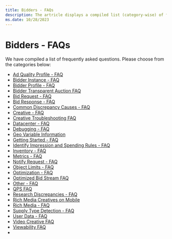 ```yaml
---
title: Bidders - FAQs
description: The artricle displays a compiled list (category-wise) of frequently asked questions.
ms.date: 10/28/2023
---
```



# Bidders - FAQs

We have compiled a list of frequently asked questions. Please choose from the categories below:

- [Ad Quality Profile - FAQ](ad-quality-profile---faq.md)
- [Bidder Instance - FAQ](bidder-instance---faq.md)
- [Bidder Profile - FAQ](bidder-profile---faq.md)
- [Bidder Transparent Auction FAQ](bidder-transparent-auction-faq.md)
- [Bid Request - FAQ](bid-request---faq.md)
- [Bid Response - FAQ](bid-response---faq.md)
- [Common Discrepancy Causes - FAQ](common-discrepancy-causes---faq.md)
- [Creative - FAQ](creative---faq.md)
- [Creative Troubleshooting FAQ](creative-troubleshooting-faq.md)
- [Datacenter - FAQ](datacenter---faq.md)
- [Debugging - FAQ](debugging---faq.md)
- [Geo Variable Information](geo-variable-information.md)
- [Getting Started - FAQ](getting-started---faq.md)
- [Identify Impression and Spending Rules -
  FAQ](identify-impression-and-spending-rules---faq.md)
- [Inventory - FAQ](inventory---faq.md)
- [Metrics - FAQ](metrics---faq.md)
- [Notify Request - FAQ](notify-request---faq.md)
- [Object Limits - FAQ](object-limits---faq.md)
- [Optimization - FAQ](optimization---faq.md)
- [Optimized Bid Stream FAQ](optimized-bid-stream-faq.md)
- [Other - FAQ](other---faq.md)
- [QPS FAQ](qps-faq.md)
- [Research Discrepancies - FAQ](research-discrepancies---faq.md)
- [Rich Media Creatives on Mobile](rich-media-creatives-on-mobile.md)
- [Rich Media - FAQ](rich-media---faq.md)
- [Supply Type Detection - FAQ](supply-type-detection---faq.md)
- [User Data - FAQ](user-data---faq.md)
- [Video Creative FAQ](video-creative-faq.md)
- [Viewability FAQ](viewability-faq.md)
-
